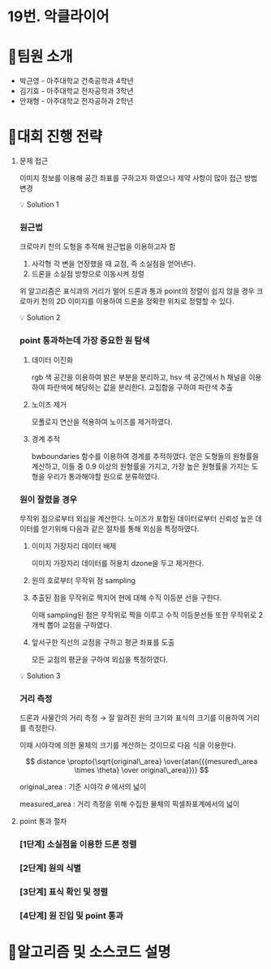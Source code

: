 # 19번. 악클라이어

# 💎팀원 소개

- 박근영 - 아주대학교 건축공학과 4학년
- 김기효 - 아주대학교 전자공학과 3학년
- 안재형 - 아주대학교 전자공하과 2학년

# 🎯대회 진행 전략

1. 문제 접근
    
    이미지 정보를 이용해 공간 좌표를 구하고자 하였으나 제약 사항이 많아 접근 방법 변경
    
    <aside>
    💡 Solution 1
    
    ### 원근법
    
    크로마키 천의 도형을 추적해 원근법을 이용하고자 함 
    
    1. 사각형 각 변을 연장했을 때 교점, 즉 소실점을 얻어낸다. 
    2. 드론을 소실점 방향으로 이동시켜 정렬
    </aside>
    
    위 알고리즘은 표식과의 거리가 멀어 드론과 통과 point의 정렬이 쉽지 않을 경우 크로마키 천의 2D 이미지를 이용하여 드론을 정확한 위치로 정렬할 수 있다.
    
    <aside>
    💡 Solution 2
    
    ### point 통과하는데 가장 중요한 원 탐색
    
    1. 데이터 이진화
        
        rgb 색 공간을 이용하여 밝은 부분을 분리하고, hsv 색 공간에서 h 채널을 이용하여 파란색에 해당하는 값을 분리한다. 교집합을 구하여 파란색 추출
        
    2. 노이즈 제거
        
        모폴로지 연산을 적용하여 노이즈를 제거하였다.
        
    3. 경계 추적
        
        bwboundaries 함수를 이용하여 경계를 추적하였다. 얻은 도형들의 원형률을 계산하고, 이들 중 0.9 이상의 원형률을 가지고, 가장 높은 원형률을 가지는 도형을 우리가 통과해야할 원으로 분류하였다.
        
    
    ### 원이 잘렸을 경우
    
    무작위 점으로부터 외심을 계산한다. 노이즈가 포함된 데이터로부터 신뢰성 높은 데이터를 얻기위해 다음과 같은 절차를 통해 외심을 특정하였다.
    
    1. 이미지 가장자리 데이터 배제
        
        이미지 가장자리 데이터를 허용치 dzone을 두고 제거한다.
        
    2. 원의 호로부터 무작위 점 sampling
    3. 추출된 점을 무작위로 짝지어 현에 대해 수직 이등분 선을 구한다.
        
        이때 sampling된 점은 무작위로 짝을 이루고 수직 이등분선들 또한 무작위로 2개씩 뽑아 교점을 구하였다.
        
    4. 앞서구한 직선의 교점을 구하고 평균 좌표를 도출
        
        모든 교점의 평균을 구하여 외심을 특정하였다.
        
    </aside>
    
     
    
    <aside>
    💡 Solution 3
    
    ### 거리 측정
    
    드론과 사물간의 거리 측정
    → 잘 알려진 원의 크기와 표식의 크기를 이용하여 거리를 측정한다. 
    
    </aside>
    
    이때 시야각에 의한 물체의 크기를 계산하는 것이므로 다음 식을 이용한다.
    
    $$
    distance \propto{\sqrt{original\_area}   \over{atan({{mesured\_area \times \theta} \over original\_area}})}
    $$
    
    original_area : 기준 시야각 $\theta$ 에서의 넓이
    
    measured_area : 거리 측정을 위해 수집한 물체의 픽셀좌표계에서의 넓이
    
2. point 통과 절차
    
    ### [1단계] 소실점을 이용한 드론 정렬
    
    ### [2단계] 원의 식별
    
    ### [3단계] 표식 확인 및 정렬
    
    ### [4단계] 원 진입 및 point 통과
    

# 🚀알고리즘 및 소스코드 설명